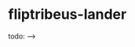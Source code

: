 # fliptribeus-lander
todo: -->
<!-- First, complete the "Before you start" section
 Structure your project:
1. Create three HTML files: index.html, waitlist.html, and thank-you.html //done
2. Set up your CSS and JavaScript files
3. Initialize DaisyUI in your project

Build your pages incrementally:
1. Index page: 
a. Hero section with your value proposition
2. Features section highlighting key benefits
3. Social proof section (potential testimonials)
4. Call-to-action button leading to waitlist

Waitlist page (you will you YouForm for this):
1. Simple form collecting email and basic user information
2. Clear value proposition for joining

Thank you page:
1. Confirmation message
2. Share buttons for social media

Use Claude to generate compelling copy for your landing page:
1. Value proposition: done
2. Feature descriptions: done
3. Call-to-action text: done
4. Make your site responsive using DaisyUI classes: done
4. Deploy your project to render:
5. Connect your custom domain

# Flip Tribe Us

Local inventory management platform for small businesses.

## Setup
1. Clone repository
2. Open index.html
3. Configure API keys if needed

## Features
- Waitlist signup
- Social sharing
- Responsive design
 

#Claude genartion:
Hero Section

## Primary Headline Options:
1. "Transform Your Inventory Into Opportunity"
2. "Empower Your Business, Connect Your Community"
3. "Where Local Businesses Thrive Together"

*Recommended: "Transform Your Inventory Into Opportunity"*
Rationale: Direct benefit statement that addresses the core pain point while maintaining aspirational tone

## Subheadline Options:
1. "The premier marketplace helping small Black-owned businesses in Worcester, Roxbury, and Mattapan turn surplus inventory into success"
2. "Join a thriving community of local entrepreneurs transforming excess inventory into profitable opportunities"

*Recommended: "Join a thriving community of local entrepreneurs transforming excess inventory into profitable opportunities"*
Rationale: Emphasizes community aspect while highlighting the core benefit

## CTA Button:
"Join FlipTribe Today" or "Start Selling Now"

# Key Benefits Section

## Benefit 1: Seamless Inventory Management
Headline: "Manage Inventory With Ease"
Description: "Our user-friendly platform makes listing, tracking, and selling surplus inventory effortless. Real-time updates keep you in control."

## Benefit 2: Connected Community
Headline: "Join Your Local Business Network"
Description: "Connect with buyers and fellow entrepreneurs in Worcester, Roxbury, and Mattapan. Turn local connections into lasting growth."

## Benefit 3: Data-Driven Success
Headline: "Make Informed Decisions"
Description: "Access powerful analytics and insights to optimize your pricing, track trends, and maximize your revenue potential."

# Features Grid

## Security & Trust
- "Secure Transactions"
- "Verified Business Network"
- "Dedicated Support Team"

## Business Tools
- "Real-Time Analytics"
- "Mobile-Ready Platform"
- "Smart Pricing Tools"

# Social Proof Section

## Testimonial Framework:
"[Business Name] increased their cash flow by [X]% within [Y] months of joining FlipTribe"

## Statistics to Feature:
- "XXX+ Local Businesses Connected"
- "$XXX,XXX in Inventory Liquidated"
- "XX% Average Increase in Cash Flow"

# Call-to-Action Sections

## Primary CTA
Headline: "Ready to Transform Your Business?"
Button: "Get Started Free"

## Secondary CTA
Headline: "See How FlipTribe Works"
Button: "Watch Demo"

# Footer Newsletter Section
Headline: "Stay Updated"
Subheadline: "Get weekly insights on inventory management and local business opportunities"
Button: "Subscribe"

# Design Integration Notes:

1. Use the teal/dark green color scheme from the mockup for CTAs and important elements
2. Maintain ample white space between sections as shown in the fashion mockup
3. Incorporate circular elements for icons and feature highlights
4. Use a clean, modern font hierarchy similar to the fashion mockup

# Alternative Copy Variations

## Value Proposition Statements:
1. "Turn Surplus into Success"
2. "Optimize Your Inventory, Maximize Your Profit"
3. "Connect, Sell, Grow - All in One Place"

## Community Focus Statements:
1. "Building Stronger Black Businesses Together"
2. "Your Community, Your Marketplace"
3. "Local Connections, Lasting Growth"

# Mobile Optimization Notes:

- Keep headlines under 50 characters for mobile readability
- Use shorter CTA text on mobile ("Join Now" instead of "Join FlipTribe Today")
- Ensure critical benefits are visible above the fold on mobile devices

# A/B Testing Recommendations:

1. Test different hero headline variations
2. Compare conversion rates between benefit-focused vs. community-focused subheadlines
3. Test CTA button color variations while maintaining brand consistency
4. Compare long-form vs. short-form testimonials